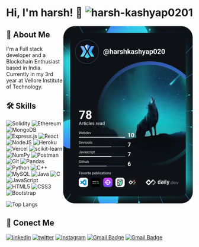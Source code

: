# Hi, I'm harsh! 👋<img src="https://komarev.com/ghpvc/?username=harsh-0201kashyap&label=PROFILE+VIEWS&color=blueviolet&style=flat-square" alt="harsh-kashyap0201" align="right"> 
<a href="https://app.daily.dev/harshkashyap020"><img src="https://raw.githubusercontent.com/harsh-kashyap0201/harsh-kashyap0201/3431df24b3fd116589cf73038c859fca138f8aa7/devcard.svg" width="350" alt="Chris Bongers's Dev Card" align="right"/></a>

## 🚀 About Me
I'm a Full stack developer and a Blockchain Enthusiast based in India. Currently in my 3rd year at Vellore Institute of Technology.

  
## 🛠 Skills

![Solidity](https://img.shields.io/badge/Solidity-%23363636.svg?style=for-the-badge&logo=solidity&logoColor=white)
![Ethereum](https://img.shields.io/badge/Ethereum-3C3C3D?style=for-the-badge&logo=Ethereum&logoColor=white)
![MongoDB](https://img.shields.io/badge/MongoDB-%234ea94b.svg?style=for-the-badge&logo=mongodb&logoColor=white)
![Express.js](https://img.shields.io/badge/express.js-%23404d59.svg?style=for-the-badge&logo=express&logoColor=%2361DAFB)
![React](https://img.shields.io/badge/react-%2320232a.svg?style=for-the-badge&logo=react&logoColor=%2361DAFB)
![NodeJS](https://img.shields.io/badge/node.js-6DA55F?style=for-the-badge&logo=node.js&logoColor=white)
![Heroku](https://img.shields.io/badge/heroku-%23430098.svg?style=for-the-badge&logo=heroku&logoColor=white)
![Vercel](https://img.shields.io/badge/vercel-%23000000.svg?style=for-the-badge&logo=vercel&logoColor=white)
![scikit-learn](https://img.shields.io/badge/scikit--learn-%23F7931E.svg?style=for-the-badge&logo=scikit-learn&logoColor=white)
![NumPy](https://img.shields.io/badge/numpy-%23013243.svg?style=for-the-badge&logo=numpy&logoColor=white)
![Postman](https://img.shields.io/badge/Postman-FF6C37?style=for-the-badge&logo=postman&logoColor=white)
![Git](https://img.shields.io/badge/git-%23F05033.svg?style=for-the-badge&logo=git&logoColor=white)
![Pandas](https://img.shields.io/badge/pandas-%23150458.svg?style=for-the-badge&logo=pandas&logoColor=white)
![Python](https://img.shields.io/badge/python-3670A0?style=for-the-badge&logo=python&logoColor=ffdd54)
![C++](https://img.shields.io/badge/-C++-00599C?style=for-the-badge&logo=c)
![MySQL](https://img.shields.io/badge/mysql-%2300f.svg?style=for-the-badge&logo=mysql&logoColor=white)
![Java](https://img.shields.io/badge/-java-E34A86?style=for-the-badge&logo=java)
![C](https://img.shields.io/badge/c-%2300599C.svg?style=for-the-badge&logo=c&logoColor=white)
![JavaScript](https://img.shields.io/badge/javascript-%23323330.svg?style=for-the-badge&logo=javascript&logoColor=%23F7DF1E)
![HTML5](https://img.shields.io/badge/-HTML5-E34F26?style=for-the-badge&logo=html5&logoColor=white)
![CSS3](https://img.shields.io/badge/-CSS3-1572B6?style=for-the-badge&logo=css3)
![Bootstrap](https://img.shields.io/badge/bootstrap-%23563D7C.svg?style=for-the-badge&logo=bootstrap&logoColor=white)


![Top Langs](https://github-readme-stats.vercel.app/api/top-langs/?username=harsh-kashyap0201&&layout=compact&theme=tokyonight&langs_count=8)

## 🔗 Conect Me
[![linkedin](https://img.shields.io/badge/Harsh_Kashyap-0A66C2?style=for-the-badge&logo=linkedin&logoColor=white)](https://www.linkedin.com/in/harsh-kashyap-b8b584160)
[![twitter](https://img.shields.io/badge/-harshkashyap021-1DA1F2?style=for-the-badge&logo=twitter&logoColor=white)](https://twitter.com/HarshKashyap021?s=09)
[![Instagram](https://img.shields.io/badge/harshkashyap0201-%23E4405F.svg?style=for-the-badge&logo=Instagram&logoColor=white)](https://instagram.com/harshkashyap0201)
[![Gmail Badge](https://img.shields.io/badge/-harshkashyap2012002@gmail.com-c14438?style=for-the-badge&logo=Gmail&logoColor=white&link=mailto:harshkashyap2012002@gmail.com)](mailto:harshkashyap2012002@gmail.com)
[![Gmail Badge](https://img.shields.io/badge/-harsh.kashyap2020@vitstudent.ac.in-c14438?style=for-the-badge&logo=Gmail&logoColor=white&link=mailto:harsh.kashyap2020@vitstudent.ac.in)](mailto:harsh.kashyap2020@vitstudent.ac.in)
